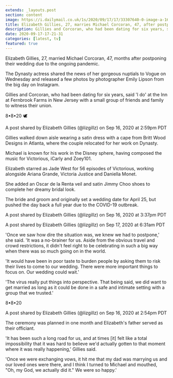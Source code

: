 ```yaml
---
extends: _layouts.post
section: content
image: https://i.dailymail.co.uk/1s/2020/09/17/17/33307640-0-image-a-166_1600358608472.jpg 
title: Elizabeth Gillies, 27, marries Michael Corcoran, 47, after postponing wedding due to the pandemic 
description: Gillies and Corcoran, who had been dating for six years, said I do at the Inn at Fernbrook Farms in New Jersey with a small group of friends and family to witness their union. 
date: 2020-09-17-17-21-31 
categories: [latest, tv] 
featured: true 
--- 
```

Elizabeth Gillies, 27, married Michael Corcoran, 47, months after postponing their wedding due to the ongoing pandemic.

The Dynasty actress shared the news of her gorgeous nuptials to Vogue on Wednesday and released a few photos by photographer Emily Lipson from the big day on Instagram.

Gillies and Corcoran, who had been dating for six years, said 'I do' at the Inn at Fernbrook Farms in New Jersey with a small group of friends and family to witness their union.

 8•8•20 🕊

A post shared by  Elizabeth Gillies (@lizgillz) on Sep 16, 2020 at 2:59pm PDT

Gillies walked down aisle wearing a satin dress with a cape from Britt Wood Designs in Atlanta, where the couple relocated for her work on Dynasty.

Michael is known for his work in the Disney sphere, having composed the music for Victorious, iCarly and Zoey101. 

Elizabeth starred as Jade West for 56 episodes of Victorious, working alongside Ariana Grande, Victoria Justice and Daniella Monet. 

She added an Oscar de la Renta veil and satin Jimmy Choo shoes to complete her dreamy bridal look.

The bride and groom and originally set a wedding date for April 25, but pushed the day back a full year due to the COVID-19 outbreak.  

A post shared by Elizabeth Gillies (@lizgillz) on Sep 16, 2020 at 3:37pm PDT

A post shared by Elizabeth Gillies (@lizgillz) on Sep 17, 2020 at 6:31am PDT

'Once we saw how dire the situation was, we knew we had to postpone,' she said. 'It was a no-brainer for us. Aside from the obvious travel and crowd restrictions, it didn't feel right to be celebrating in such a big way when there was so much going on in the world.

'It would have been in poor taste to burden people by asking them to risk their lives to come to our wedding. There were more important things to focus on. Our wedding could wait.' 

'The virus really put things into perspective. That being said, we did want to get married as long as it could be done in a safe and intimate setting with a group that we trusted.'  

 8•8•20

A post shared by  Elizabeth Gillies (@lizgillz) on Sep 16, 2020 at 2:54pm PDT

The ceremony was planned in one month and Elizabeth's father served as their officiant.

'It has been such a long road for us, and at times [it] felt like a total impossibility that it was hard to believe we'd actually gotten to that moment where it was really happening,' Gillies said. 

'Once we were exchanging vows, it hit me that my dad was marrying us and our loved ones were there, and I think I turned to Michael and mouthed, "Oh, my God, we actually did it." We were so happy.'  

